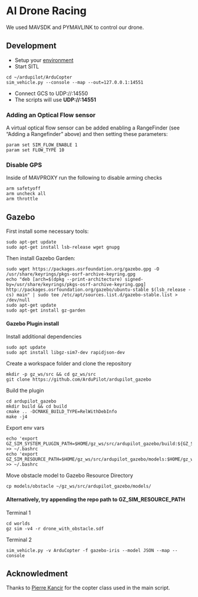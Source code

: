 # AI Drone Racing

We used MAVSDK and PYMAVLINK to control our drone.

## Development
- Setup your [environment](https://ardupilot.org/dev/docs/setting-up-sitl-on-linux.html)
- Start SITL
```shell
cd ~/ardupilot/ArduCopter
sim_vehicle.py --console --map --out=127.0.0.1:14551
```
- Connect GCS to UDP://:14550
- The scripts will use **UDP://:14551**
### Adding an Optical Flow sensor

A virtual optical flow sensor can be added enabling a RangeFinder (see “Adding a Rangefinder” above) and then setting these parameters:
```
param set SIM_FLOW_ENABLE 1
param set FLOW_TYPE 10
```




### Disable GPS
Inside of MAVPROXY run the following to disable arming checks
```shell
arm safetyoff
arm uncheck all
arm throttle
```

## Gazebo
First install some necessary tools:
```shell
sudo apt-get update
sudo apt-get install lsb-release wget gnupg
```

Then install Gazebo Garden:
```shell
sudo wget https://packages.osrfoundation.org/gazebo.gpg -O /usr/share/keyrings/pkgs-osrf-archive-keyring.gpg
echo "deb [arch=$(dpkg --print-architecture) signed-by=/usr/share/keyrings/pkgs-osrf-archive-keyring.gpg] http://packages.osrfoundation.org/gazebo/ubuntu-stable $(lsb_release -cs) main" | sudo tee /etc/apt/sources.list.d/gazebo-stable.list > /dev/null
sudo apt-get update
sudo apt-get install gz-garden
```

#### Gazebo Plugin install


Install additional dependencies
```shell
sudo apt update
sudo apt install libgz-sim7-dev rapidjson-dev
```

Create a workspace folder and clone the repository
```shell
mkdir -p gz_ws/src && cd gz_ws/src
git clone https://github.com/ArduPilot/ardupilot_gazebo
```

Build the plugin
```shell
cd ardupilot_gazebo
mkdir build && cd build
cmake .. -DCMAKE_BUILD_TYPE=RelWithDebInfo
make -j4
```

Export env vars
```shell
echo 'export GZ_SIM_SYSTEM_PLUGIN_PATH=$HOME/gz_ws/src/ardupilot_gazebo/build:${GZ_SIM_SYSTEM_PLUGIN_PATH}' >> ~/.bashrc
echo 'export GZ_SIM_RESOURCE_PATH=$HOME/gz_ws/src/ardupilot_gazebo/models:$HOME/gz_ws/src/ardupilot_gazebo/worlds:${GZ_SIM_RESOURCE_PATH}' >> ~/.bashrc
```

Move obstacle model to Gazebo Resource Directory
```shell
cp models/obstacle ~/gz_ws/src/ardupilot_gazebo/models/
```

#### Alternatively, try appending the repo path to GZ_SIM_RESOURCE_PATH

Terminal 1
```shell
cd worlds
gz sim -v4 -r drone_with_obstacle.sdf 
```
Terminal 2
```shell
sim_vehicle.py -v ArduCopter -f gazebo-iris --model JSON --map --console
```

## Acknowledment
Thanks to [Pierre Kancir](https://github.com/sponsors/khancyr) for the copter class used in the main script.
